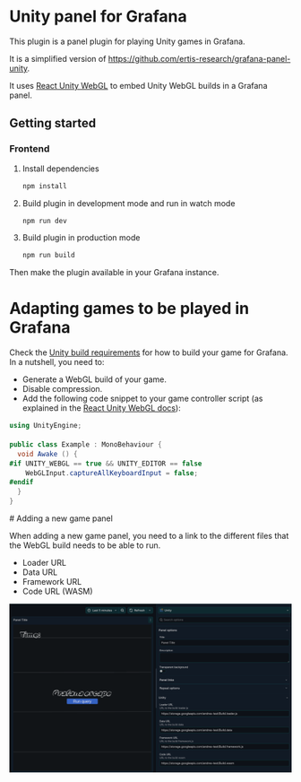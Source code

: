 # Unity panel for Grafana

This plugin is a panel plugin for playing Unity games in Grafana.

It is a simplified version of https://github.com/ertis-research/grafana-panel-unity.

It uses [React Unity WebGL](https://react-unity-webgl.dev/) to embed Unity WebGL builds in a Grafana panel.

## Getting started

### Frontend

1. Install dependencies

   ```bash
   npm install
   ```

2. Build plugin in development mode and run in watch mode

   ```bash
   npm run dev
   ```

3. Build plugin in production mode

   ```bash
   npm run build
   ```

Then make the plugin available in your Grafana instance.

# Adapting games to be played in Grafana

Check the [Unity build requirements](https://github.com/ertis-research/grafana-panel-unity/tree/main?tab=readme-ov-file#unity-build-requirements) for how to build your game for Grafana. In a nutshell, you need to:

- Generate a WebGL build of your game.
- Disable compression.
- Add the following code snippet to your game controller script (as explained in the [React Unity WebGL docs](https://react-unity-webgl.dev/docs/api/tab-index)):

```cs
using UnityEngine;

public class Example : MonoBehaviour {
  void Awake () {
#if UNITY_WEBGL == true && UNITY_EDITOR == false
    WebGLInput.captureAllKeyboardInput = false;
#endif
  }
}
```

# Adding a new game panel

When adding a new game panel, you need to a link to the different files that the WebGL build needs to be able to run.

- Loader URL
- Data URL
- Framework URL
- Code URL (WASM)

![screenshot](./img/screenshot.png)
